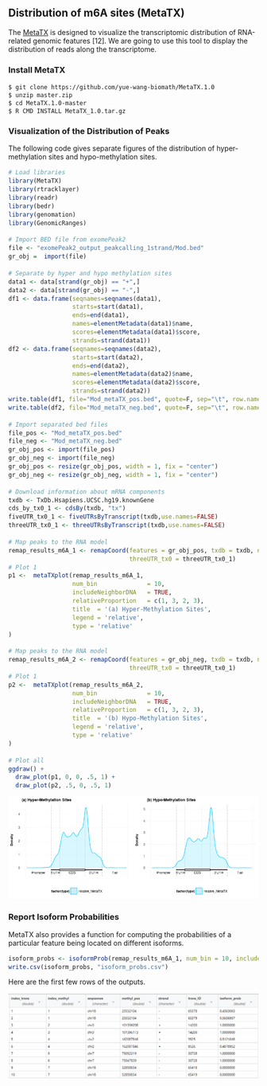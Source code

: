 ## Distribution of m6A sites (MetaTX)

The [MetaTX](https://github.com/yue-wang-biomath/MetaTX.1.0) is designed to visualize the transcriptomic distribution of RNA-related genomic features [12]. We are going to use this tool to display the distribution of reads along the transcriptome.



### Install MetaTX

```shell
$ git clone https://github.com/yue-wang-biomath/MetaTX.1.0
$ unzip master.zip
$ cd MetaTX.1.0-master
$ R CMD INSTALL MetaTX_1.0.tar.gz
```



### Visualization of the Distribution of Peaks

The following code gives separate figures of the distribution of hyper-methylation sites and hypo-methylation sites.

```R
# Load libraries
library(MetaTX)
library(rtracklayer)
library(readr)
library(bedr)
library(genomation)
library(GenomicRanges)

# Import BED file from exomePeak2
file <- "exomePeak2_output_peakcalling_1strand/Mod.bed"
gr_obj =  import(file)

# Separate by hyper and hypo methylation sites
data1 <- data[strand(gr_obj) == "+",]
data2 <- data[strand(gr_obj) == "-",]
df1 <- data.frame(seqnames=seqnames(data1),
                  starts=start(data1),
                  ends=end(data1),
                  names=elementMetadata(data1)$name,
                  scores=elementMetadata(data1)$score,
                  strands=strand(data1))
df2 <- data.frame(seqnames=seqnames(data2),
                  starts=start(data2),
                  ends=end(data2),
                  names=elementMetadata(data2)$name,
                  scores=elementMetadata(data2)$score,
                  strands=strand(data2))
write.table(df1, file="Mod_metaTX_pos.bed", quote=F, sep="\t", row.names=F, col.names=F)
write.table(df2, file="Mod_metaTX_neg.bed", quote=F, sep="\t", row.names=F, col.names=F)

# Import separated bed files
file_pos <- "Mod_metaTX_pos.bed"
file_neg <- "Mod_metaTX_neg.bed"
gr_obj_pos <- import(file_pos)
gr_obj_neg <- import(file_neg)
gr_obj_pos <- resize(gr_obj_pos, width = 1, fix = "center")
gr_obj_neg <- resize(gr_obj_neg, width = 1, fix = "center")

# Download information about mRNA components
txdb <- TxDb.Hsapiens.UCSC.hg19.knownGene
cds_by_tx0_1 <- cdsBy(txdb, "tx")
fiveUTR_tx0_1 <- fiveUTRsByTranscript(txdb,use.names=FALSE)
threeUTR_tx0_1 <- threeUTRsByTranscript(txdb,use.names=FALSE)

# Map peaks to the RNA model
remap_results_m6A_1 <- remapCoord(features = gr_obj_pos, txdb = txdb, num_bin = 10, includeNeighborDNA = TRUE, cds_by_tx0 = cds_by_tx0_1, fiveUTR_tx0 = fiveUTR_tx0_1,
                                  threeUTR_tx0 = threeUTR_tx0_1) 
# Plot 1
p1 <-  metaTXplot(remap_results_m6A_1,
                  num_bin              = 10,
                  includeNeighborDNA   = TRUE,
                  relativeProportion   = c(1, 3, 2, 3),
                  title  = '(a) Hyper-Methylation Sites',
                  legend = 'relative',
                  type = 'relative'
)

# Map peaks to the RNA model
remap_results_m6A_2 <- remapCoord(features = gr_obj_neg, txdb = txdb, num_bin = 10, includeNeighborDNA = TRUE, cds_by_tx0 = cds_by_tx0_1, fiveUTR_tx0 = fiveUTR_tx0_1,
                                  threeUTR_tx0 = threeUTR_tx0_1) 
# Plot 1
p2 <-  metaTXplot(remap_results_m6A_2,
                  num_bin              = 10,
                  includeNeighborDNA   = TRUE,
                  relativeProportion   = c(1, 3, 2, 3),
                  title  = '(b) Hypo-Methylation Sites',
                  legend = 'relative',
                  type = 'relative'
)

# Plot all
ggdraw() +
  draw_plot(p1, 0, 0, .5, 1) +
  draw_plot(p2, .5, 0, .5, 1)
```

![igv_app](../assets/images/M3/distributionOfPeaks.png)

### Report Isoform Probabilities 

MetaTX also provides a function for computing the probabilities of a particular feature being located on different isoforms.

```R
isoform_probs <- isoformProb(remap_results_m6A_1, num_bin = 10, includeNeighborDNA = TRUE, lambda = 2)
write.csv(isoform_probs, "isoform_probs.csv")
```

Here are the first few rows of the outputs.

![isoform_probs](../assets/images/M3/metaTX_isoform.png)



